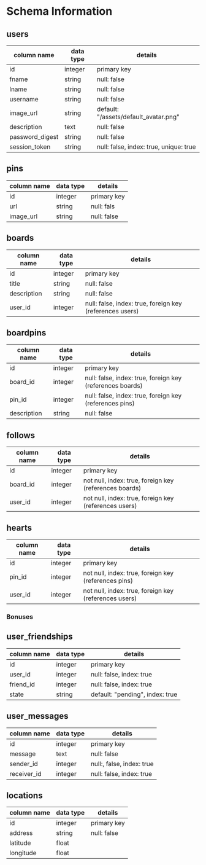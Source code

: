 # Schema Information

## users
| column name     | data type | details                                |
|-----------------|-----------|----------------------------------------|
| id              | integer   | primary key                            |
| fname           | string    | null: false                            |
| lname           | string    | null: false                            |
| username        | string    | null: false                            |
| image_url       | string    | default: "/assets/default_avatar.png"  |
| description     | text      | null: false
| password_digest | string    | null: false                            |
| session_token   | string    | null: false, index: true, unique: true |

## pins
| column name | data type | details     |
|-------------|-----------|-------------|
| id          | integer   | primary key |
| url         | string    | null: fals  |
| image_url   | string    | null: false |

## boards
| column name | data type | details                                                  |
|-------------|-----------|----------------------------------------------------------|
| id          | integer   | primary key                                              |
| title       | string    | null: false                                              |
| description | string    | null: false                                              |
| user_id     | integer   | null: false, index: true, foreign key (references users) |

## boardpins
| column name | data type | details                                                   |
|-------------|-----------|-----------------------------------------------------------|
| id          | integer   | primary key                                               |
| board_id    | integer   | null: false, index: true, foreign key (references boards) |
| pin_id      | integer   | null: false, index: true, foreign key (references pins)   |
| description | string    | null: false                                               |

## follows
|column name | data type | details                                                |
|------------|-----------|--------------------------------------------------------|
|id          | integer   | primary key                                            |
|board_id    | integer   | not null, index: true, foreign key (references boards) |
|user_id     | integer   | not null, index: true, foreign key (references users)  |

## hearts
|column name | data type | details                                               |
|------------|-----------|-------------------------------------------------------|
|id          | integer   | primary key                                           |
|pin_id      | integer   | not null, index: true, foreign key (references pins)  |
|user_id     | integer   | not null, index: true, foreign key (references users) |

### Bonuses

## user_friendships
| column name | data type | details                         |
|-------------|-----------|---------------------------------|
| id          | integer   | primary key                     |
| user_id     | integer   | null: false, index: true        |
| friend_id   | integer   | null: false, index: true        |
| state       | string    | default: "pending", index: true |

## user_messages
| column name | data type | details                   |
|-------------|-----------|---------------------------|
| id          | integer   | primary key               |
| message     | text      | null: false               |
| sender_id   | integer   | null:, false, index: true |
| receiver_id | integer   | null: false, index: true  |

## locations
| column name | data type | details     |
|-------------|-----------|-------------|
| id          | integer   | primary key |
| address     | string    | null: false |
| latitude    | float     |             |
| longitude   | float     |             |



